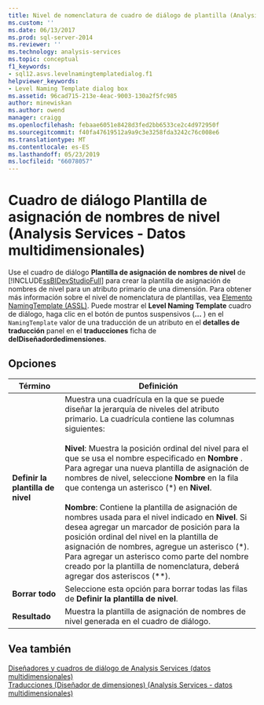 ```yaml
---
title: Nivel de nomenclatura de cuadro de diálogo de plantilla (Analysis Services - datos multidimensionales) | Microsoft Docs
ms.custom: ''
ms.date: 06/13/2017
ms.prod: sql-server-2014
ms.reviewer: ''
ms.technology: analysis-services
ms.topic: conceptual
f1_keywords:
- sql12.asvs.levelnamingtemplatedialog.f1
helpviewer_keywords:
- Level Naming Template dialog box
ms.assetid: 96cad715-213e-4eac-9003-130a2f5fc985
author: minewiskan
ms.author: owend
manager: craigg
ms.openlocfilehash: febaae6051e8428d3fed2bb6533ce2c4d972950f
ms.sourcegitcommit: f40fa47619512a9a9c3e3258fda3242c76c008e6
ms.translationtype: MT
ms.contentlocale: es-ES
ms.lasthandoff: 05/23/2019
ms.locfileid: "66078057"
---
```

# <a name="level-naming-template-dialog-box-analysis-services---multidimensional-data"></a>Cuadro de diálogo Plantilla de asignación de nombres de nivel (Analysis Services - Datos multidimensionales)
  Use el cuadro de diálogo **Plantilla de asignación de nombres de nivel** de [!INCLUDE[ssBIDevStudioFull](../includes/ssbidevstudiofull-md.md)] para crear la plantilla de asignación de nombres de nivel para un atributo primario de una dimensión. Para obtener más información sobre el nivel de nomenclatura de plantillas, vea [Elemento NamingTemplate &#40;ASSL&#41;](https://docs.microsoft.com/bi-reference/assl/properties/namingtemplate-element-assl). Puede mostrar el **Level Naming Template** cuadro de diálogo, haga clic en el botón de puntos suspensivos (**...** ) en el `NamingTemplate` valor de una traducción de un atributo en el **detalles de traducción** panel en el **traducciones** ficha de **delDiseñadordedimensiones**.  
  
## <a name="options"></a>Opciones  
  
|Término|Definición|  
|----------|----------------|  
|**Definir la plantilla de nivel**|Muestra una cuadrícula en la que se puede diseñar la jerarquía de niveles del atributo primario. La cuadrícula contiene las columnas siguientes:<br /><br /> **Nivel**: Muestra la posición ordinal del nivel para el que se usa el nombre especificado en **Nombre** . Para agregar una nueva plantilla de asignación de nombres de nivel, seleccione **Nombre** en la fila que contenga un asterisco (\*) en **Nivel**.<br /><br /> **Nombre**: Contiene la plantilla de asignación de nombres usada para el nivel indicado en **Nivel**. Si desea agregar un marcador de posición para la posición ordinal del nivel en la plantilla de asignación de nombres, agregue un asterisco (*). Para agregar un asterisco como parte del nombre creado por la plantilla de nomenclatura, deberá agregar dos asteriscos (\*\*).|  
|**Borrar todo**|Seleccione esta opción para borrar todas las filas de **Definir la plantilla de nivel**.|  
|**Resultado**|Muestra la plantilla de asignación de nombres de nivel generada en el cuadro de diálogo.|  
  
## <a name="see-also"></a>Vea también  
 [Diseñadores y cuadros de diálogo de Analysis Services &#40;datos multidimensionales&#41;](analysis-services-designers-and-dialog-boxes-multidimensional-data.md)   
 [Traducciones &#40;Diseñador de dimensiones&#41; &#40;Analysis Services - datos multidimensionales&#41;](translations-dimension-designer-analysis-services-multidimensional-data.md)  
  
  

